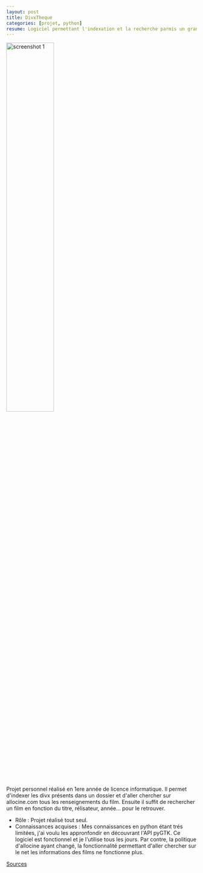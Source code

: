 ```yaml
---
layout: post
title: DivxTheque
categories: [projet, python]
resume: Logiciel permettant l'indexation et la recherche parmis un grand nombre de divx.
---
```

<div class="container-img">
  <img src="http://man.lydiman.net/cv/Python/DivxTheque/DivxTheque.png" alt="screenshot 1" width="50%" />
</div>

Projet personnel réalisé en 1ere année de licence informatique. Il permet d'indexer les divx présents dans un dossier et d'aller chercher sur allocine.com tous les renseignements du film. Ensuite il suffit 
de rechercher un film en fonction du titre, rélisateur, année... pour le retrouver.

* Rôle : Projet réalisé tout seul.
* Connaissances acquises : Mes connaissances en python étant trés limitées, j'ai voulu les appronfondir en découvrant l'API pyGTK. Ce logiciel est fonctionnel et je l'utilise tous les jours. Par contre, la politique d'allocine ayant changé, la fonctionnalité permettant d'aller chercher sur le net les informations des films ne fonctionne plus.

<div class="container-link">
  <a href="http://man.lydiman.net/cv/Python/DivxTheque/divxtheque.zip" target="_blank">Sources</a>
</div>